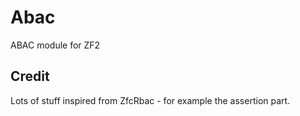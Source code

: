 # Abac

ABAC module for ZF2


## Credit

Lots of stuff inspired from ZfcRbac - for example the assertion part.